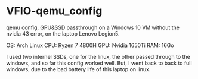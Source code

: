 # VFIO-qemu_config
qemu config, GPU&SSD passthrough on a Windows 10 VM without the nvidia 43 error, on the laptop Lenovo Legion5.

OS: Arch Linux
CPU: Ryzen 7 4800H
GPU: Nvidia 1650Ti
RAM: 16Go

I used two internel SSDs, one for the linux, the other passed through to the windows, and so far this config worked well.
But, I went back to back to full windows, due to the bad battery life of this laptop on linux.
